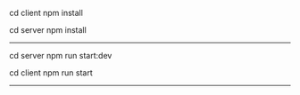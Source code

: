 cd client
npm install


cd server
npm install


------------------------------


cd server
npm run start:dev


cd client
npm run start


-------------------------------
